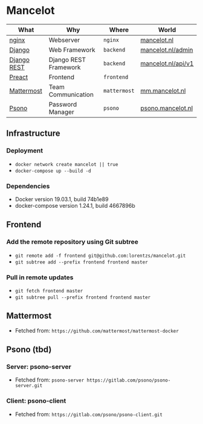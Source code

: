 # Mancelot

| What            |  Why               | Where            | World                                               |
|-----------------|--------------------|------------------|-----------------------------------------------------|
| [nginx](https://nginx.org/en/docs/)           | Webserver          |  `nginx`         | [mancelot.nl](https://www.mancelot.nl/)             |
| [Django](https://docs.djangoproject.com/en/2.2/)          | Web Framework      |  `backend`       | [mancelot.nl/admin](https://www.mancelot.nl/admin/) |
| [Django REST](https://www.django-rest-framework.org)          | Django REST Framework      |  `backend`       | [mancelot.nl/api/v1](https://www.mancelot.nl/api/v1) |
| [Preact](https://preactjs.com/guide/getting-started) | Frontend |  `frontend`       |  |
| [Mattermost](https://docs.mattermost.com)      | Team Communication |  `mattermost`    | [mm.mancelot.nl](https://mm.mancelot.nl/)           |
| [Psono](https://doc.psono.com)           | Password Manager   |  `psono`         | [psono.mancelot.nl](https://psono.mancelot.nl/)     |


## Infrastructure
### Deployment
- `docker network create mancelot || true`
- `docker-compose up --build -d`

### Dependencies
- Docker version 19.03.1, build 74b1e89
- docker-compose version 1.24.1, build 4667896b

## Frontend
### Add the remote repository using Git subtree
- `git remote add -f frontend git@github.com:lorentzs/mancelot.git`
- `git subtree add --prefix frontend frontend master`
### Pull in remote updates
- `git fetch frontend master`
- `git subtree pull --prefix frontend frontend master`


## Mattermost
- Fetched from: `https://github.com/mattermost/mattermost-docker`


## Psono (tbd)
### Server: psono-server
- Fetched from: `psono-server https://gitlab.com/psono/psono-server.git`

### Client: psono-client
- Fetched from: `https://gitlab.com/psono/psono-client.git`
